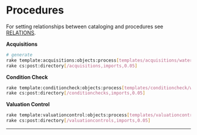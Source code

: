 Procedures
==========

For setting relationships between cataloging and procedures see [RELATIONS](RELATIONS.md).

**Acquisitions**

```bash
# generate
rake template:acquisitions:objects:process[templates/acquisitions/watermill-acq.csv]
rake cs:post:directory[/acquisitions,imports,0.05]
```

**Condition Check**

```bash
rake template:conditioncheck:objects:process[templates/conditioncheck/watermill-cond.csv]
rake cs:post:directory[/conditionchecks,imports,0.05]
```

**Valuation Control**

```bash
rake template:valuationcontrol:objects:process[templates/valuationcontrol/watermill-val.csv]
rake cs:post:directory[/valuationcontrols,imports,0.05]
```

---